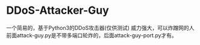 # DDoS-Attacker-Guy
一个简易的，基于Python3的DDoS攻击器(仅供测试)
威力强大，可以炸蹭网的人
前面attack-guy.py是不带多端口轮炸的，后面attack-guy-port.py才有。
